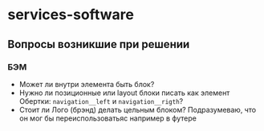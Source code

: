# services-software

## Вопросы возникшие при решении

### БЭМ

- Может ли внутри элемента быть блок?
- Нужно ли позиционные или layout блоки писать как элемент Обертки: `navigation__left` и `navigation__rigth`?
- Стоит ли Лого (брэнд) делать цельным блоком? Подразумеваю, что он мог бы переиспользоватьяс например в футере
